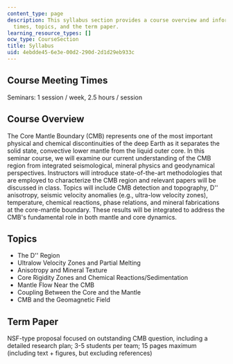 ```yaml
---
content_type: page
description: This syllabus section provides a course overview and information on meeting
  times, topics, and the term paper.
learning_resource_types: []
ocw_type: CourseSection
title: Syllabus
uid: 4ebdde45-6e3e-00d2-290d-2d1d29eb933c
---
```


Course Meeting Times
--------------------

Seminars: 1 session / week, 2.5 hours / session

Course Overview
---------------

The Core Mantle Boundary (CMB) represents one of the most important physical and chemical discontinuities of the deep Earth as it separates the solid state, convective lower mantle from the liquid outer core. In this seminar course, we will examine our current understanding of the CMB region from integrated seismological, mineral physics and geodynamical perspectives. Instructors will introduce state-of-the-art methodologies that are employed to characterize the CMB region and relevant papers will be discussed in class. Topics will include CMB detection and topography, D'' anisotropy, seismic velocity anomalies (e.g., ultra-low velocity zones), temperature, chemical reactions, phase relations, and mineral fabrications at the core-mantle boundary. These results will be integrated to address the CMB's fundamental role in both mantle and core dynamics.

Topics
------

*   The D'' Region
*   Ultralow Velocity Zones and Partial Melting
*   Anisotropy and Mineral Texture
*   Core Rigidity Zones and Chemical Reactions/Sedimentation
*   Mantle Flow Near the CMB
*   Coupling Between the Core and the Mantle
*   CMB and the Geomagnetic Field

Term Paper
----------

NSF-type proposal focused on outstanding CMB question, including a detailed research plan; 3-5 students per team; 15 pages maximum (including text + figures, but excluding references)